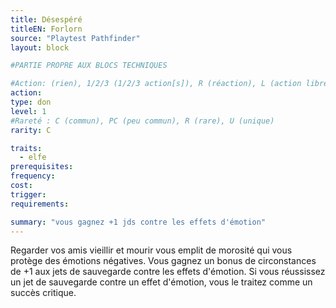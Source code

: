 ```yaml
---
title: Désespéré
titleEN: Forlorn
source: "Playtest Pathfinder"
layout: block

#PARTIE PROPRE AUX BLOCS TECHNIQUES

#Action: (rien), 1/2/3 (1/2/3 action[s]), R (réaction), L (action libre)
action: 
type: don
level: 1
#Rareté : C (commun), PC (peu commun), R (rare), U (unique)
rarity: C

traits:
  - elfe
prerequisites:
frequency:
cost:
trigger:
requirements:

summary: "vous gagnez +1 jds contre les effets d'émotion"
---
```


Regarder vos amis vieillir et mourir vous emplit de morosité qui vous protège des émotions négatives. Vous gagnez un bonus de circonstances de +1 aux jets de sauvegarde contre les effets d'émotion. Si vous réussissez un jet de sauvegarde contre un effet d'émotion, vous le traitez comme un succès critique.